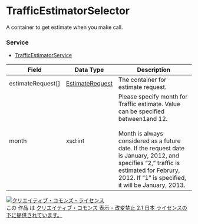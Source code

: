 # TrafficEstimatorSelector
A container to get estimate when you make call.
### Service
+ [TrafficEstimatorService](../services/TrafficEstimatorService.md)

| Field | Data Type | Description | 
|---|---|---|
| estimateRequest[]| <a href="../data/EstimateRequest.md">EstimateRequest</a>| The container for estimate request. |
| month| xsd:int| Please specify month for Traffic estimate. Value can be specified between1and 12. <br><br>Month is always considered as a future date. If the request date is January, 2012, and specifies “2,” traffic is estimated for Februry, 2012. If “1” is specified, it will be January, 2013. |
<a rel="license" href="http://creativecommons.org/licenses/by-nd/2.1/jp/"><img alt="クリエイティブ・コモンズ・ライセンス" style="border-width:0" src="https://i.creativecommons.org/l/by-nd/2.1/jp/88x31.png" /></a><br />この 作品 は <a rel="license" href="http://creativecommons.org/licenses/by-nd/2.1/jp/">クリエイティブ・コモンズ 表示 - 改変禁止 2.1 日本 ライセンスの下に提供されています。</a>
